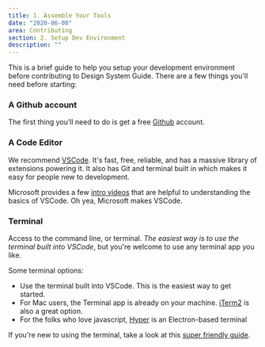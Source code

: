 ```yaml
---
title: 1. Assemble Your Tools
date: "2020-06-08"
area: Contributing
section: 2. Setup Dev Environment
description: ""
---
```


This is a brief guide to help you setup your development environment before contributing to Design System Guide. There are a few things you'll need before starting:

### A Github account

The first thing you’ll need to do is get a free <a href="https://github.com" target="_blank">Github</a> account.

### A Code Editor

We recommend <a href="https://code.visualstudio.com/#alt-downloads" target="_blank">VSCode</a>. It's fast, free, reliable, and has a massive library of extensions powering it. It also has Git and terminal built in which makes it easy for people new to development.

Microsoft provides a few <a href="https://code.visualstudio.com/docs/getstarted/introvideos" target="_blank">intro videos</a> that are helpful to understanding the basics of VSCode. Oh yea, Microsoft makes VSCode.

### Terminal

Access to the command line, or terminal. _The easiest way is to use the terminal built into VSCode_, but you're welcome to use any terminal app you like.

Some terminal options:

- Use the terminal built into VSCode. This is the easiest way to get started.
- For Mac users, the Terminal app is already on your machine. <a href="https://iterm2.com" target="_blank">iTerm2</a> is also a great option.
- For the folks who love javascript, <a href="https://hyper.is" target="_blank">Hyper</a> is an Electron-based terminal

If you're new to using the terminal, take a look at this <a href="https://react.design/terminal" target="_blank">super friendly guide</a>.
